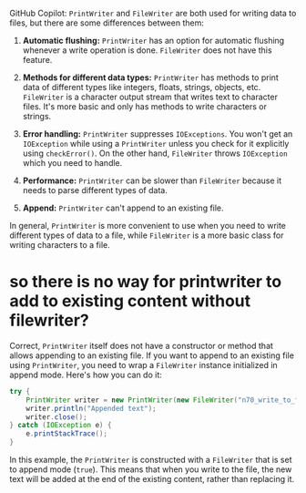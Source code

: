 GitHub Copilot: `PrintWriter` and `FileWriter` are both used for writing data to files, but there are some differences between them:

1. **Automatic flushing:** `PrintWriter` has an option for automatic flushing whenever a write operation is done. `FileWriter` does not have this feature.

2. **Methods for different data types:** `PrintWriter` has methods to print data of different types like integers, floats, strings, objects, etc. `FileWriter` is a character output stream that writes text to character files. It's more basic and only has methods to write characters or strings.

3. **Error handling:** `PrintWriter` suppresses `IOExceptions`. You won't get an `IOException` while using a `PrintWriter` unless you check for it explicitly using `checkError()`. On the other hand, `FileWriter` throws `IOException` which you need to handle.

4. **Performance:** `PrintWriter` can be slower than `FileWriter` because it needs to parse different types of data.

5. **Append:** `PrintWriter` can't append to an existing file.

In general, `PrintWriter` is more convenient to use when you need to write different types of data to a file, while `FileWriter` is a more basic class for writing characters to a file.


# so there is no way for printwriter to add to existing content without filewriter?


Correct, `PrintWriter` itself does not have a constructor or method that allows appending to an existing file. If you want to append to an existing file using `PrintWriter`, you need to wrap a `FileWriter` instance initialized in append mode. Here's how you can do it:

```java
try {
    PrintWriter writer = new PrintWriter(new FileWriter("n70_write_to_file/file.txt", true));
    writer.println("Appended text");
    writer.close();
} catch (IOException e) {
    e.printStackTrace();
}
```

In this example, the `PrintWriter` is constructed with a `FileWriter` that is set to append mode (`true`). This means that when you write to the file, the new text will be added at the end of the existing content, rather than replacing it.


